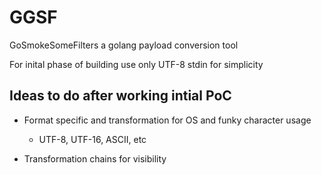 # GGSF
GoSmokeSomeFilters a golang payload conversion tool


For inital phase of building use only UTF-8 stdin for simplicity


## Ideas to do after working intial PoC

- Format specific and transformation for OS and funky character usage
    - UTF-8, UTF-16, ASCII, etc

- Transformation chains for visibility 

